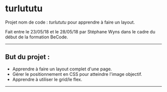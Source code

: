 # turlututu
Projet nom de code : *turlututu* pour apprendre à faire un layout.

Fait entre le 23/05/18 et le 28/05/18 par Stéphane Wyns dans le cadre du début de la formation BeCode.

--------------------


## But du projet :

* Apprendre à faire un layout complet d'une page.
* Gérer le positionnement en CSS pour atteindre l'image objectif.
* Apprendre à utiliser le grid/le flex.


---------------------------

